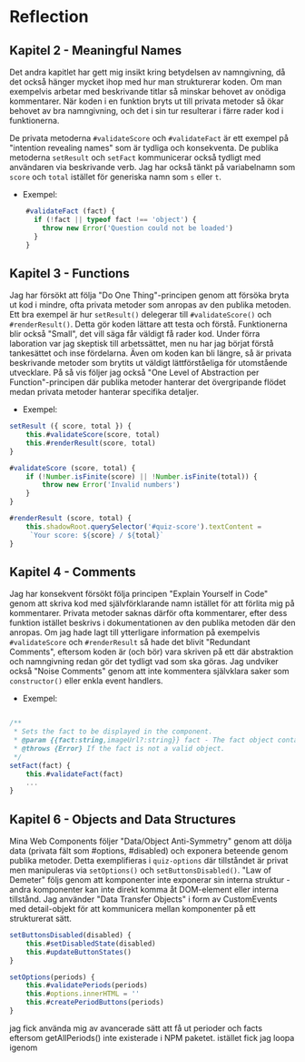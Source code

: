 # Reflection

## Kapitel 2 - Meaningful Names
Det andra kapitlet har gett mig insikt kring betydelsen av namngivning, då det också hänger mycket ihop med hur man strukturerar koden. Om man exempelvis arbetar med beskrivande titlar så minskar behovet av onödiga kommentarer. När koden i en funktion bryts ut till privata metoder så ökar behovet av bra namngivning, och det i sin tur resulterar i färre rader kod i funktionerna.

De privata metoderna `#validateScore` och `#validateFact` är ett exempel på "intention revealing names" som är tydliga och konsekventa. De publika metoderna `setResult` och `setFact` kommunicerar också tydligt med användaren via beskrivande verb. Jag har också tänkt på variabelnamn som `score` och `total` istället för generiska namn som `s` eller `t`.

- Exempel:

```javascript
    #validateFact (fact) {
      if (!fact || typeof fact !== 'object') {
        throw new Error('Question could not be loaded')
      }
    }
```

## Kapitel 3 - Functions

Jag har försökt att följa "Do One Thing"-principen genom att försöka bryta ut kod i mindre, ofta privata metoder som anropas av den publika metoden. Ett bra exempel är hur `setResult()` delegerar till `#validateScore()` och `#renderResult()`. Detta gör koden lättare att testa och förstå. Funktionerna blir också "Small", det vill säga får väldigt få rader kod. Under förra laboration var jag skeptisk till arbetssättet, men nu har jag börjat förstå tankesättet och inse fördelarna. Även om koden kan bli längre, så är privata beskrivande metoder som brytits ut väldigt lättförståeliga för utomstående utvecklare. På så vis följer jag också "One Level of Abstraction per Function"-principen där publika metoder hanterar det övergripande flödet medan privata metoder hanterar specifika detaljer.

- Exempel:

```javascript
setResult ({ score, total }) {
    this.#validateScore(score, total)
    this.#renderResult(score, total)
}
```

```javascript
#validateScore (score, total) {
    if (!Number.isFinite(score) || !Number.isFinite(total)) {
        throw new Error('Invalid numbers')
    }
}
```
```javascript
#renderResult (score, total) {
    this.shadowRoot.querySelector('#quiz-score').textContent =
     `Your score: ${score} / ${total}`
}
```

## Kapitel 4 - Comments

Jag har konsekvent försökt följa principen "Explain Yourself in Code" genom att skriva kod med självförklarande namn istället för att förlita mig på kommentarer. Privata metoder saknas därför ofta kommentarer, efter dess funktion istället beskrivs i dokumentationen av den publika metoden där den anropas. Om jag hade lagt till ytterligare information på exempelvis `#validateScore` och `#renderResult` så hade det blivit "Redundant Comments", eftersom koden är (och bör) vara skriven på ett där abstraktion och namngivning redan gör det tydligt vad som ska göras. Jag undviker också "Noise Comments" genom att inte kommentera självklara saker som `constructor()` eller enkla event handlers.

- Exempel:

```javascript

/**
 * Sets the fact to be displayed in the component.
 * @param {{fact:string,imageUrl?:string}} fact - The fact object containing text and optional image URL.
 * @throws {Error} If the fact is not a valid object.
 */
setFact(fact) {
    this.#validateFact(fact)
    ...
}
```
## Kapitel 6 - Objects and Data Structures

Mina Web Components följer "Data/Object Anti-Symmetry" genom att dölja data (privata fält som #options, #disabled) och exponera beteende genom publika metoder. Detta exemplifieras i `quiz-options` där tillståndet är privat men manipuleras via `setOptions()` och `setButtonsDisabled()`. "Law of Demeter" följs genom att komponenter inte exponerar sin interna struktur - andra komponenter kan inte direkt komma åt DOM-element eller interna tillstånd. Jag använder "Data Transfer Objects" i form av CustomEvents med detail-objekt för att kommunicera mellan komponenter på ett strukturerat sätt.

```javascript
setButtonsDisabled(disabled) {
    this.#setDisabledState(disabled)
    this.#updateButtonStates()
}
```

```javascript
setOptions(periods) {
    this.#validatePeriods(periods)
    this.#options.innerHTML = ''
    this.#createPeriodButtons(periods)
}
```



jag fick använda mig av avancerade sätt att få ut perioder och facts eftersom getAllPeriods() inte existerade i NPM paketet. istället fick jag loopa igenom 